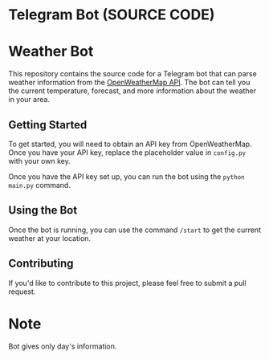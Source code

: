 # Telegram Bot (SOURCE CODE)
# Weather Bot

This repository contains the source code for a Telegram bot that can parse weather information from the [OpenWeatherMap API](https://openweathermap.org/api). The bot can tell you the current temperature, forecast, and more information about the weather in your area.

## Getting Started

To get started, you will need to obtain an API key from OpenWeatherMap. Once you have your API key, replace the placeholder value in `config.py` with your own key.

Once you have the API key set up, you can run the bot using the `python main.py` command.

## Using the Bot

Once the bot is running, you can use the command `/start` to get the current weather at your location. 
## Contributing

If you'd like to contribute to this project, please feel free to submit a pull request.

# Note
Bot gives only day's information.
